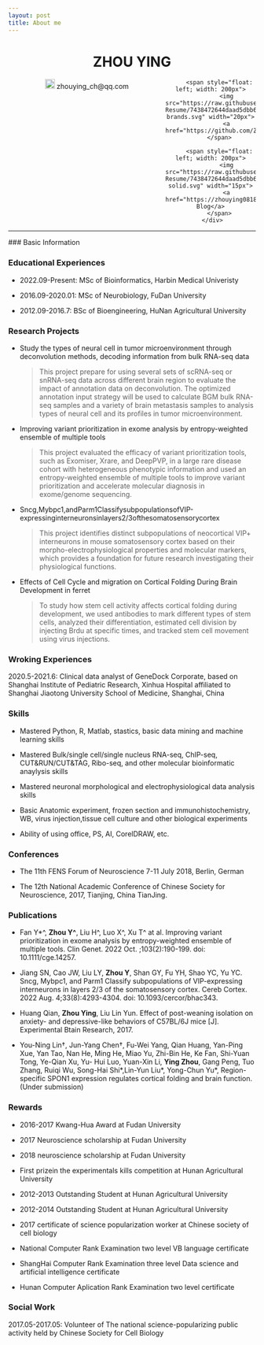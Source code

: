 ```yaml
---
layout: post
title: About me
---
```


  <center>
     <h1>ZHOU YING</h1>
     <div class="span_text">
         <span style="float: left; width: 320px">
             <img src="https://raw.githubusercontent.com/CyC2018/Markdown-Resume/7438472644daad5dbb6a7578643a6f37bfc82639/assets/envelope-solid.svg" width="20px">
             zhouying_ch@qq.com
         </span>
         
         <span style="float: left; width: 200px">
             <img src="https://raw.githubusercontent.com/CyC2018/Markdown-Resume/7438472644daad5dbb6a7578643a6f37bfc82639/assets/github-brands.svg" width="20px">
             <a href="https://github.com/ZhouYing0818">ZhouYing0818</a>
         </span>
         
         <span style="float: left; width: 200px">
             <img src="https://raw.githubusercontent.com/CyC2018/Markdown-Resume/7438472644daad5dbb6a7578643a6f37bfc82639/assets/rss-solid.svg" width="15px">
             <a href="https://zhouying0818.github.io/zying_blog/">My Blog</a>
         </span>
     </div>
 </center>
 
<hr width="100%" color="#483D8B">
### Basic Information


### Educational Experiences

* 2022.09-Present: MSc of Bioinformatics, Harbin Medical Univeristy

* 2016.09-2020.01: MSc of Neurobiology, FuDan University

* 2012.09-2016.7: BSc of Bioengineering, HuNan Agricultural University 

### Research Projects

* Study the types of neural cell in tumor microenvironment through deconvolution methods, decoding information from bulk RNA-seq data
	> This project prepare for using several sets of scRNA-seq or snRNA-seq data across different brain region to evaluate the impact of annotation data on deconvolution. The optimized annotation input strategy will be used to calculate BGM bulk RNA-seq samples and a variety of brain metastasis samples to analysis types of neural cell and its profiles in tumor microenvironment.

* Improving variant prioritization in exome analysis by entropy-weighted ensemble of multiple tools
	> This project evaluated the efficacy of variant prioritization tools, such as Exomiser, Xrare, and DeepPVP, in a large rare disease cohort with heterogeneous phenotypic information and used an entropy-weighted ensemble of multiple tools to improve variant prioritization and accelerate molecular diagnosis in exome/genome sequencing.

* Sncg,Mybpc1,andParm1ClassifysubpopulationsofVIP-expressinginterneuronsinlayers2/3ofthesomatosensorycortex
	> This project identifies distinct subpopulations of neocortical VIP+ interneurons in mouse somatosensory cortex based on their morpho-electrophysiological properties and molecular markers, which provides a foundation for future research investigating their physiological functions.

* Effects of Cell Cycle and migration on Cortical Folding During Brain Development in ferret
	> To study how stem cell activity affects cortical folding during development, we used antibodies to mark different types of stem cells, analyzed their differentiation, estimated cell division by injecting Brdu at specific times, and tracked stem cell movement using virus injections.

### Wroking Experiences

2020.5-2021.6: Clinical data analyst of GeneDock Corporate, based on Shanghai Institute of Pediatric Research, Xinhua Hospital affiliated to Shanghai Jiaotong University School of Medicine, Shanghai, China

### Skills

* Mastered Python, R, Matlab, stastics, basic data mining and machine learning skills

* Mastered Bulk/single cell/single nucleus RNA-seq, ChIP-seq, CUT&RUN/CUT&TAG, Ribo-seq, and other molecular bioinformatic anaylysis skills

* Mastered neuronal morphological and electrophysiological data analysis skills

* Basic Anatomic experiment, frozen section and immunohistochemistry, WB, virus injection,tissue cell culture and other biological experiments

* Ability of using office, PS, AI, CorelDRAW, etc.

### Conferences

* The 11th FENS Forum of Neuroscience 7-11 July 2018, Berlin, German

* The 12th National Academic Conference of Chinese Society for Neuroscience, 2017, Tianjing, China
TianJing.

### Publications

* Fan Y*^, **Zhou Y^**, Liu H^, Luo X^, Xu T^ at al. Improving variant prioritization in exome analysis by entropy-weighted ensemble of multiple tools. Clin Genet. 2022 Oct. ;103(2):190-199. doi: 10.1111/cge.14257.

* Jiang SN, Cao JW, Liu LY, **Zhou Y**, Shan GY, Fu YH, Shao YC, Yu YC. Sncg, Mybpc1, and Parm1 Classify subpopulations of VIP-expressing interneurons in layers 2/3 of the somatosensory cortex. Cereb Cortex. 2022 Aug. 4;33(8):4293-4304. doi: 10.1093/cercor/bhac343.

* Huang Qian, **Zhou Ying**, Liu Lin Yun. Effect of post-weaning isolation on anxiety- and
depressive-like behaviors of C57BL/6J mice [J]. Experimental Btain Research, 2017.

* You-Ning Lin†, Jun-Yang Chen†, Fu-Wei Yang, Qian Huang, Yan-Ping Xue, Yan Tao, Nan He, Ming He, Miao Yu, Zhi-Bin He, Ke Fan, Shi-Yuan Tong, Ye-Qian Xu, Yu-
Hui Luo, Yuan-Xin Li, **Ying Zhou**, Gang Peng, Tuo Zhang, Ruiqi Wu, Song-Hai Shi*,Lin-Yun Liu*, Yong-Chun Yu*, Region-specific SPON1 expression regulates cortical folding and brain function. (Under submission)

### Rewards

* 2016-2017 Kwang-Hua Award at Fudan University

* 2017 Neuroscience scholarship at Fudan University

* 2018 neuroscience scholarship at Fudan University

* First prizein the experimentals kills competition at Hunan Agricultural University

* 2012-2013 Outstanding Student at Hunan Agricultural University

* 2012-2014 Outstanding Student at Hunan Agricultural University

* 2017 certificate of science popularization worker at Chinese society of cell biology

* National Computer Rank Examination two level VB language certificate

* ShangHai Computer Rank Examination three level Data science and artificial intelligence certificate

* Hunan Computer Aplication Rank Examination two level certificate

### Social Work

2017.05-2017.05: Volunteer of The national science-popularizing public activity held by Chinese Society for Cell Biology